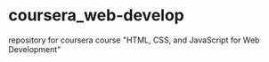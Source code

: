 # coursera_web-develop
repository for coursera course "HTML, CSS, and JavaScript for Web Development"

